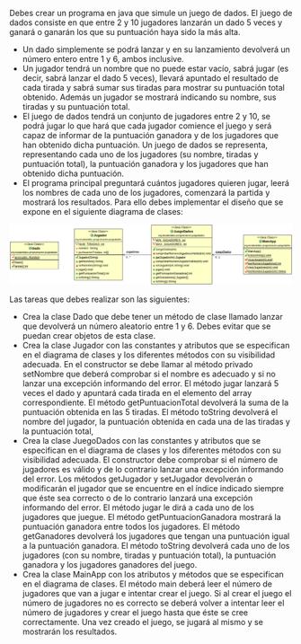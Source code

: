 Debes crear un programa en java que simule un juego de dados. El juego de dados consiste en que entre 2 y 10 jugadores lanzarán un dado 5 veces y ganará o ganarán los que su puntuación haya sido la más alta.

- Un dado simplemente se podrá lanzar y en su lanzamiento devolverá un número entero entre 1 y 6, ambos inclusive.
- Un jugador tendrá un nombre que no puede estar vacío, sabrá jugar (es decir, sabrá lanzar el dado 5 veces), llevará apuntado el resultado de cada tirada y sabrá sumar sus tiradas para mostrar su puntuación total obtenido. Además un jugador se mostrará indicando su nombre, sus tiradas y su puntuación total.
- El juego de dados tendrá un conjunto de jugadores entre 2 y 10, se podrá jugar lo que hará que cada jugador comience el juego y será capaz de informar de la puntuación ganadora y de los jugadores que han obtenido dicha puntuación. Un juego de dados se representa, representando cada uno de los jugadores (su nombre, tiradas y puntuación total), la puntuación ganadora y los jugadores que han obtenido dicha puntuación.
- El programa principal preguntará cuántos jugadores quieren jugar, leerá los nombres de cada uno de los jugadores, comenzará la partida y mostrará los resultados. Para ello debes implementar el diseño que se expone en el siguiente diagrama de clases:

![Diagrama de clases para JuegoDados](src/main/resources/juegoDados.png)

Las tareas que debes realizar son las siguientes:
- Crea la clase Dado que debe tener un método de clase llamado lanzar que devolverá un número aleatorio entre 1 y 6. Debes evitar que se puedan crear objetos de esta clase.
- Crea la clase Jugador con las constantes y atributos que se especifican en el diagrama de clases y los diferentes métodos con su visibilidad adecuada. En el constructor se debe llamar al método privado setNombre que deberá comprobar si el nombre es adecuado y si no lanzar una excepción informando del error. El método jugar lanzará 5 veces el dado y apuntará cada tirada en el elemento del array correspondiente. El método getPuntuacionTotal devolverá la suma de la puntuación obtenida en las 5 tiradas. El método toString devolverá el nombre del jugador, la puntuación obtenida en cada una de las tiradas y la puntuación total,
- Crea la clase JuegoDados con las constantes y atributos que se especifican en el diagrama de clases y los diferentes métodos con su visibilidad adecuada. El constructor debe comprobar si el número de jugadores es válido y de lo contrario lanzar una excepción informando del error. Los métodos getJugador y setJugador devolverán o modificarán el jugador que se encuentre en el índice indicado siempre que éste sea correcto o de lo contrario lanzará una excepción informando del error. El método jugar le dirá a cada uno de los jugadores que juegue. El método getPuntuacionGanadora mostrará la puntuación ganadora entre todos los jugadores. El método getGanadores devolverá los jugadores que tengan una puntuación igual a la puntuación ganadora. El método toString devolverá cada uno de los jugadores (con su nombre, tiradas y puntuación total), la puntuación ganadora y los jugadores ganadores del juego.
- Crea la clase MainApp con los atributos y métodos que se especifican en el diagrama de clases. El método main deberá leer el número de jugadores que van a jugar e intentar crear el juego. Si al crear el juego el número de jugadores no es correcto se deberá volver a intentar leer el número de jugadores y crear el juego hasta que éste se cree correctamente. Una vez creado el juego, se jugará al mismo y se mostrarán los resultados.
